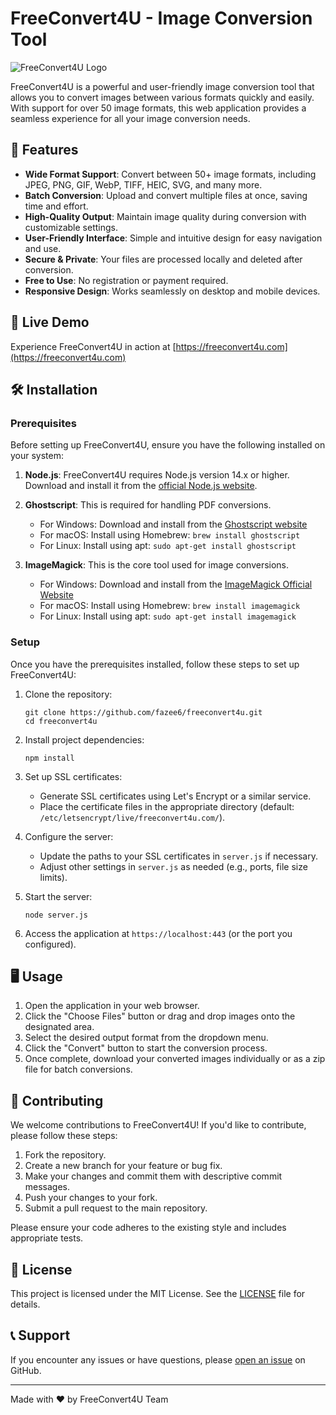 # FreeConvert4U - Image Conversion Tool

![FreeConvert4U Logo](favicon.ico)

FreeConvert4U is a powerful and user-friendly image conversion tool that allows you to convert images between various formats quickly and easily. With support for over 50 image formats, this web application provides a seamless experience for all your image conversion needs.

## 🌟 Features

- **Wide Format Support**: Convert between 50+ image formats, including JPEG, PNG, GIF, WebP, TIFF, HEIC, SVG, and many more.
- **Batch Conversion**: Upload and convert multiple files at once, saving time and effort.
- **High-Quality Output**: Maintain image quality during conversion with customizable settings.
- **User-Friendly Interface**: Simple and intuitive design for easy navigation and use.
- **Secure & Private**: Your files are processed locally and deleted after conversion.
- **Free to Use**: No registration or payment required.
- **Responsive Design**: Works seamlessly on desktop and mobile devices.

## 🚀 Live Demo

Experience FreeConvert4U in action at [https://freeconvert4u.com](https://freeconvert4u.com)

## 🛠️ Installation

### Prerequisites

Before setting up FreeConvert4U, ensure you have the following installed on your system:

1. **Node.js**: FreeConvert4U requires Node.js version 14.x or higher. Download and install it from the [official Node.js website](https://nodejs.org/).

2. **Ghostscript**: This is required for handling PDF conversions.
   - For Windows: Download and install from the [Ghostscript website](https://www.ghostscript.com/download/gsdnld.html)
   - For macOS: Install using Homebrew: `brew install ghostscript`
   - For Linux: Install using apt: `sudo apt-get install ghostscript`

3. **ImageMagick**: This is the core tool used for image conversions.
   - For Windows: Download and install from the [ImageMagick Official Website](https://imagemagick.org/script/download.php)
   - For macOS: Install using Homebrew: `brew install imagemagick`
   - For Linux: Install using apt: `sudo apt-get install imagemagick`

### Setup

Once you have the prerequisites installed, follow these steps to set up FreeConvert4U:

1. Clone the repository:
   ```
   git clone https://github.com/fazee6/freeconvert4u.git
   cd freeconvert4u
   ```

2. Install project dependencies:
   ```
   npm install
   ```

3. Set up SSL certificates:
   - Generate SSL certificates using Let's Encrypt or a similar service.
   - Place the certificate files in the appropriate directory (default: `/etc/letsencrypt/live/freeconvert4u.com/`).

4. Configure the server:
   - Update the paths to your SSL certificates in `server.js` if necessary.
   - Adjust other settings in `server.js` as needed (e.g., ports, file size limits).

5. Start the server:
   ```
   node server.js
   ```

6. Access the application at `https://localhost:443` (or the port you configured).

## 🖥️ Usage

1. Open the application in your web browser.
2. Click the "Choose Files" button or drag and drop images onto the designated area.
3. Select the desired output format from the dropdown menu.
4. Click the "Convert" button to start the conversion process.
5. Once complete, download your converted images individually or as a zip file for batch conversions.

## 🤝 Contributing

We welcome contributions to FreeConvert4U! If you'd like to contribute, please follow these steps:

1. Fork the repository.
2. Create a new branch for your feature or bug fix.
3. Make your changes and commit them with descriptive commit messages.
4. Push your changes to your fork.
5. Submit a pull request to the main repository.

Please ensure your code adheres to the existing style and includes appropriate tests.

## 📄 License

This project is licensed under the MIT License. See the [LICENSE](LICENSE) file for details.

## 📞 Support

If you encounter any issues or have questions, please [open an issue](https://github.com/fazee6/image-converter/issues) on GitHub.

---

Made with ❤️ by FreeConvert4U Team